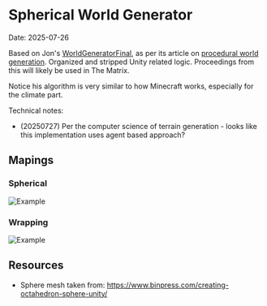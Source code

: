 # Spherical World Generator

Date: 2025-07-26

Based on Jon's [WorldGeneratorFinal](https://github.com/jongallant/WorldGeneratorFinal), as per its article on [procedural world generation](https://www.jgallant.com/procedurally-generating-wrapping-world-maps-in-unity-csharp-part-4/). Organized and stripped Unity related logic. Proceedings from this will likely be used in The Matrix.

Notice his algorithm is very similar to how Minecraft works, especially for the climate part.

Technical notes:

* (20250727) Per the computer science of terrain generation - looks like this implementation uses agent based approach?

## Mapings

### Spherical

![Example](http://www.jgallant.com/wp-content/uploads/2019/05/worldgen1.png "Example")

### Wrapping

![Example](http://www.jgallant.com/wp-content/uploads/2019/05/worldgenwrap.png "Example")

## Resources

* Sphere mesh taken from: https://www.binpress.com/creating-octahedron-sphere-unity/
